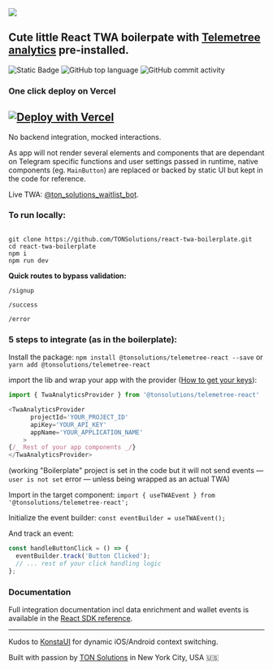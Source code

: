 ![](https://tc-images-api.s3.eu-central-1.amazonaws.com/gif_cropped.gif)

## Cute little React TWA boilerpate with [Telemetree analytics](https://docs.ton.solutions/docs/getting-started) pre-installed.

![Static Badge](https://img.shields.io/badge/build-passing-brightgreen?style=flat) ![GitHub top language](https://img.shields.io/github/languages/top/tonsolutions/react-twa-boilerplate) ![GitHub commit activity](https://img.shields.io/github/commit-activity/w/tonsolutions/react-twa-boilerplate)

### One click deploy on Vercel
[![Deploy with Vercel](https://vercel.com/button)](https://vercel.com/new/clone?repository-url=https%3A%2F%2Fgithub.com%2FTONSolutions%2Freact-twa-boilerplate&project-name=telemetree-twa-boilerplate&repository-name=telemetree-twa-boilerplate)
---

No backend integration, mocked interactions.

As app will not render several elements and components that are dependant on Telegram specific functions and user settings passed in runtime, native components (eg. `MainButton`) are replaced or backed by static UI but kept in the code for reference.

Live TWA: [@ton_solutions_waitlist_bot](https://t.me/ton_solutions_waitlist_bot/).

### To run locally:

```

git clone https://github.com/TONSolutions/react-twa-boilerplate.git
cd react-twa-boilerplate
npm i
npm run dev

```

**Quick routes to bypass validation:**

`/signup`

`/success`

`/error`

### 5 steps to integrate (as in the boilerplate):

Install the package: `npm install @tonsolutions/telemetree-react --save` or `yarn add @tonsolutions/telemetree-react`

import the lib and wrap your app with the provider ([How to get your keys](https://docs.ton.solutions/docs/community-support)):

```js
import { TwaAnalyticsProvider } from '@tonsolutions/telemetree-react'

<TwaAnalyticsProvider
      projectId='YOUR_PROJECT_ID'
      apiKey='YOUR_API_KEY'
      appName='YOUR_APPLICATION_NAME'
    >
{/_ Rest of your app components _/}
</TwaAnalyticsProvider>
```

(working "Boilerplate" project is set in the code but it will not send events — `user is not set` error — unless being wrapped as an actual TWA)

Import in the target component: `import { useTWAEvent } from '@tonsolutions/telemetree-react';`

Initialize the event builder: `const eventBuilder = useTWAEvent();`

And track an event:

```js
const handleButtonClick = () => {
  eventBuilder.track('Button Clicked');
  // ... rest of your click handling logic
};
```

### Documentation

Full integration documentation incl data enrichment and wallet events is available in the [React SDK reference](https://docs.ton.solutions/docs/frontend-sdk).

---

Kudos to [KonstaUI](https://konstaui.com/) for dynamic iOS/Android context switching.

Built with passion by [TON Solutions](https://ton.solutions/) in New York City, USA 🇺🇸


